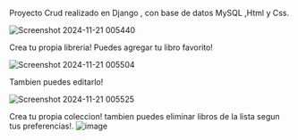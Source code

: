 Proyecto Crud realizado en Django , con base de datos MySQL ,Html y Css.

![Screenshot 2024-11-21 005440](https://github.com/user-attachments/assets/98b83a71-e61a-435a-b21b-19a5a24d40be)


Crea tu propia libreria! Puedes agregar tu libro favorito!

![Screenshot 2024-11-21 005504](https://github.com/user-attachments/assets/50aa7c27-e333-4d0f-8d83-0d62ba62f76e)

Tambien puedes editarlo! 

![Screenshot 2024-11-21 005525](https://github.com/user-attachments/assets/c035eb63-1639-47ee-b7f0-148bdbaa55c5)


Crea tu propia coleccion! tambien puedes eliminar libros de la lista segun tus preferencias!.
![image](https://github.com/user-attachments/assets/77e84a60-19c8-41c3-838a-23ce86bfaa12)

